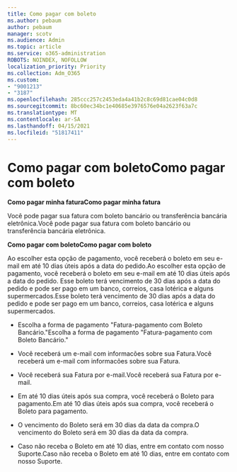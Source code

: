 ```yaml
---
title: Como pagar com boleto
ms.author: pebaum
author: pebaum
manager: scotv
ms.audience: Admin
ms.topic: article
ms.service: o365-administration
ROBOTS: NOINDEX, NOFOLLOW
localization_priority: Priority
ms.collection: Adm_O365
ms.custom:
- "9001213"
- "3187"
ms.openlocfilehash: 285ccc257c2453eda4a41b2c8c69d81cae04c0d8
ms.sourcegitcommit: 8bc60ec34bc1e40685e3976576e04a2623f63a7c
ms.translationtype: MT
ms.contentlocale: ar-SA
ms.lasthandoff: 04/15/2021
ms.locfileid: "51817411"
---
```

# <a name="como-pagar-com-boleto"></a><span data-ttu-id="7854a-102">Como pagar com boleto</span><span class="sxs-lookup"><span data-stu-id="7854a-102">Como pagar com boleto</span></span>

<span data-ttu-id="7854a-103">**Como pagar minha fatura**</span><span class="sxs-lookup"><span data-stu-id="7854a-103">**Como pagar minha fatura**</span></span>

<span data-ttu-id="7854a-104">Você pode pagar sua fatura com boleto bancário ou transferência bancária eletrônica.</span><span class="sxs-lookup"><span data-stu-id="7854a-104">Você pode pagar sua fatura com boleto bancário ou transferência bancária eletrônica.</span></span>

<span data-ttu-id="7854a-105">**Como pagar com  boleto**</span><span class="sxs-lookup"><span data-stu-id="7854a-105">**Como pagar com  boleto**</span></span>

<span data-ttu-id="7854a-106">Ao escolher  esta opção de pagamento, você receberá o boleto em seu e-mail em até 10 dias úteis após a data do pedido.</span><span class="sxs-lookup"><span data-stu-id="7854a-106">Ao escolher  esta opção de pagamento, você receberá o boleto em seu e-mail em até 10 dias úteis após a data do pedido.</span></span> <span data-ttu-id="7854a-107">Esse boleto terá vencimento de 30 dias após a data do pedido e pode ser pago em um banco, correios, casa lotérica e alguns supermercados.</span><span class="sxs-lookup"><span data-stu-id="7854a-107">Esse boleto terá vencimento de 30 dias após a data do pedido e pode ser pago em um banco, correios, casa lotérica e alguns supermercados.</span></span>

- <span data-ttu-id="7854a-108">Escolha a forma de pagamento "Fatura-pagamento com Boleto Bancário."</span><span class="sxs-lookup"><span data-stu-id="7854a-108">Escolha a forma de pagamento "Fatura-pagamento com Boleto Bancário."</span></span>

- <span data-ttu-id="7854a-109">Você receberá um e-mail com informacões sobre sua Fatura.</span><span class="sxs-lookup"><span data-stu-id="7854a-109">Você receberá um e-mail com informacões sobre sua Fatura.</span></span>

- <span data-ttu-id="7854a-110">Você receberá sua Fatura por e-mail.</span><span class="sxs-lookup"><span data-stu-id="7854a-110">Você receberá sua Fatura por e-mail.</span></span>

- <span data-ttu-id="7854a-111">Em até 10 dias úteis após sua compra, você receberá o Boleto para pagamento.</span><span class="sxs-lookup"><span data-stu-id="7854a-111">Em até 10 dias úteis após sua compra, você receberá o Boleto para pagamento.</span></span>

- <span data-ttu-id="7854a-112">O vencimento do Boleto será em 30 dias da data da compra.</span><span class="sxs-lookup"><span data-stu-id="7854a-112">O vencimento do Boleto será em 30 dias da data da compra.</span></span>

- <span data-ttu-id="7854a-113">Caso não receba o Boleto em até 10 dias, entre em contato com nosso Suporte.</span><span class="sxs-lookup"><span data-stu-id="7854a-113">Caso não receba o Boleto em até 10 dias, entre em contato com nosso Suporte.</span></span>

